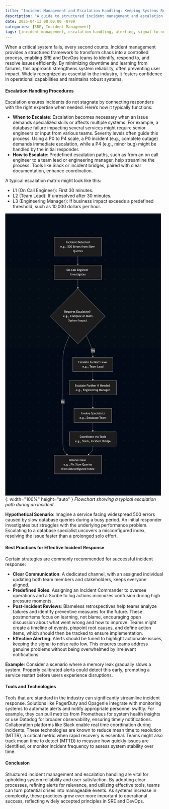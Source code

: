 ```yaml
---
title: "Incident Management and Escalation Handling: Keeping Systems Reliable"
description: "A guide to structured incident management and escalation for SRE and DevOps teams, with a focus on reliability and best practices."
date: 2025-04-13 08:00:00 -0700
categories: [SRE, Incident Management]  
tags: [incident management, escalation handling, alerting, signal-to-noise ratio, reliability, devops, sre] 
---
```


When a critical system fails, every second counts. Incident management provides a structured framework to transform chaos into a controlled process, enabling SRE and DevOps teams to identify, respond to, and resolve issues efficiently. By minimizing downtime and learning from failures, this approach strengthens system reliability, often preventing user impact. Widely recognized as essential in the industry, it fosters confidence in operational capabilities and maintains robust systems.

#### Escalation Handling Procedures
Escalation ensures incidents do not stagnate by connecting responders with the right expertise when needed. Here’s how it typically functions:
- **When to Escalate**: Escalation becomes necessary when an issue demands specialized skills or affects multiple systems. For example, a database failure impacting several services might require senior engineers or input from various teams.
Severity levels often guide this process. Using a P0 to P4 scale, a P0 incident (e.g., complete outage) demands immediate escalation, while a P4 (e.g., minor bug) might be handled by the initial responder.
- **How to Escalate**: Predefined escalation paths, such as from an on call engineer to a team lead or engineering manager, help streamline the process. Tools like Slack or incident bridges, paired with clear documentation, enhance coordination.

A typical escalation matrix might look like this:
* L1 (On Call Engineer): First 30 minutes.
* L2 (Team Lead): If unresolved after 30 minutes.
* L3 (Engineering Manager): If business impact exceeds a predefined threshold, such as 10,000 dollars per hour.

![Desktop View](/assets/img/posts/20250413/escalation-flow.png){: width="100%" height="auto" }
_Flowchart showing a typical escalation path during an incident._

**Hypothetical Scenario**: Imagine a service facing widespread 500 errors caused by slow database queries during a busy period. An initial responder investigates but struggles with the underlying performance problem. Escalating to a database specialist uncovers a misconfigured index, resolving the issue faster than a prolonged solo effort.

#### Best Practices for Effective Incident Response
Certain strategies are commonly recommended for successful incident response:
- **Clear Communication**: A dedicated channel, with an assigned individual updating both team members and stakeholders, keeps everyone aligned.
- **Predefined Roles**: Assigning an Incident Commander to oversee operations and a Scribe to log actions minimizes confusion during high pressure moments.
- **Post-Incident Reviews**: Blameless retrospectives help teams analyze failures and identify preventive measures for the future. These postmortems focus on learning, not blame, encouraging open discussion about what went wrong and how to improve. Teams might create a timeline of events, pinpoint root causes, and define action items, which should then be tracked to ensure implementation.
- **Effective Alerting**: Alerts should be tuned to highlight actionable issues, keeping the signal to noise ratio low. This ensures teams address genuine problems without being overwhelmed by irrelevant notifications.

**Example**: Consider a scenario where a memory leak gradually slows a system. Properly calibrated alerts could detect this early, prompting a service restart before users experience disruptions.

#### Tools and Technologies
Tools that are standard in the industry can significantly streamline incident response. Solutions like PagerDuty and Opsgenie integrate with monitoring systems to automate alerts and notify appropriate personnel swiftly. For example, they can pull metrics from Prometheus for system health insights or use Datadog for broader observability, ensuring timely notifications. Collaboration platforms like Slack enable real time coordination during incidents. These technologies are known to reduce mean time to resolution (MTTR), a critical metric when rapid recovery is essential. Teams might also track mean time to detect (MTTD) to measure how quickly issues are identified, or monitor incident frequency to assess system stability over time.

#### Conclusion
Structured incident management and escalation handling are vital for upholding system reliability and user satisfaction. By adopting clear processes, refining alerts for relevance, and utilizing effective tools, teams can turn potential crises into manageable events. As systems increase in complexity, these practices grow ever more important to operational success, reflecting widely accepted principles in SRE and DevOps.